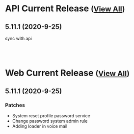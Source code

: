 
# API Current Release <small>([View All](/API.md))</small>
## 5.11.1 (2020-9-25)
sync with api

<br><br>
# Web Current Release <small>([View All](/Web.md))</small>
## 5.11.1 (2020-9-25)
### Patches 

- System reset profile password service
- Change password system admin rule
- Adding loader in voice mail

  